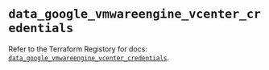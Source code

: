 # `data_google_vmwareengine_vcenter_credentials`

Refer to the Terraform Registory for docs: [`data_google_vmwareengine_vcenter_credentials`](https://registry.terraform.io/providers/hashicorp/google-beta/5.26.0/docs/data-sources/google_vmwareengine_vcenter_credentials).
